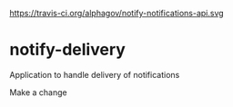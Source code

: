 https://travis-ci.org/alphagov/notify-notifications-api.svg

# notify-delivery
Application to handle delivery of notifications


Make a change